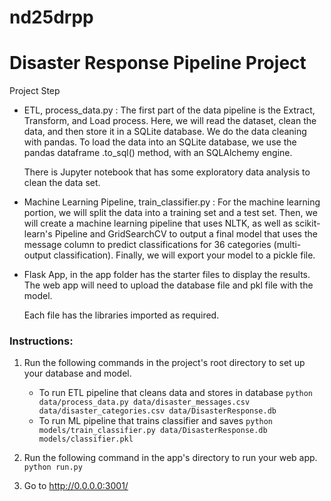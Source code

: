 # nd25drpp
# Disaster Response Pipeline Project

Project Step
+ ETL, process_data.py : The first part of the data pipeline is the Extract, Transform, and Load process. Here, we will read the dataset, clean the data, and then store 
it in a SQLite database. We do the data cleaning with pandas. To load the data into an SQLite database, we use the pandas dataframe .to_sql() method, with an SQLAlchemy
engine.

  There is Jupyter notebook that has some exploratory data analysis to clean the data set. 

+ Machine Learning Pipeline, train_classifier.py : For the machine learning portion, we will split the data into a training set and a test set. Then, we will create 
a machine learning pipeline that uses NLTK, as well as scikit-learn's Pipeline and GridSearchCV to output a final model that uses the message column to predict 
classifications for 36 categories (multi-output classification). Finally, we will export your model to a pickle file. 


+ Flask App, in the app folder has the starter files to display the results. The web app will need to upload the database file and pkl file with the model.

  Each file has the libraries imported as required.


### Instructions:
1. Run the following commands in the project's root directory to set up your database and model.

    - To run ETL pipeline that cleans data and stores in database
        `python data/process_data.py data/disaster_messages.csv data/disaster_categories.csv data/DisasterResponse.db`
    - To run ML pipeline that trains classifier and saves
        `python models/train_classifier.py data/DisasterResponse.db models/classifier.pkl`

2. Run the following command in the app's directory to run your web app.
    `python run.py`

3. Go to http://0.0.0.0:3001/
